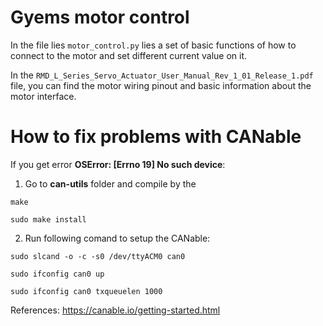 # Gyems motor control

In the file lies `motor_control.py` lies a set of basic functions of how to connect to the motor and set different current value on it. 

In the `RMD_L_Series_Servo_Actuator_User_Manual_Rev_1_01_Release_1.pdf` file, you can find the motor wiring pinout and basic information about the motor interface.

# How to fix problems with CANable

If you get error **OSError: [Errno 19] No such device**:

1. Go to **can-utils** folder and compile by the

``make``

``sudo make install``

2. Run following comand to setup the CANable:

``sudo slcand -o -c -s0 /dev/ttyACM0 can0``

``sudo ifconfig can0 up``

``sudo ifconfig can0 txqueuelen 1000``


References:
https://canable.io/getting-started.html
